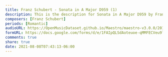 ```yaml
---
title: Franz Schubert - Sonata in A Major D959 (1)
description: This is the description for Sonata in A Major D959 by Franz Schubert
composers: [Franz Schubert]
periods: [Romantic]
audioURL: https://OpenMusicDataset.github.io/Maestro/maestro-v3.0.0/2018/MIDI-Unprocessed_Schubert1-3_MID--AUDIO_07_R2_2018_wav.midi
formURL: https://docs.google.com/forms/d/e/1FAIpQLSdAoteuoe-qMMFECVeu9lv1u8CzfM0vshQfNwrvvIZ8RXJVzA/viewform
comments: true
share: true
date: 2021-08-08T07:43:13-06:00
---
```

